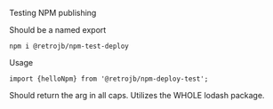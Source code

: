Testing NPM publishing

Should be a named export

`npm i @retrojb/npm-test-deploy`

Usage

`import {helloNpm} from '@retrojb/npm-deploy-test';`

Should return the arg in all caps. Utilizes the WHOLE lodash package.
